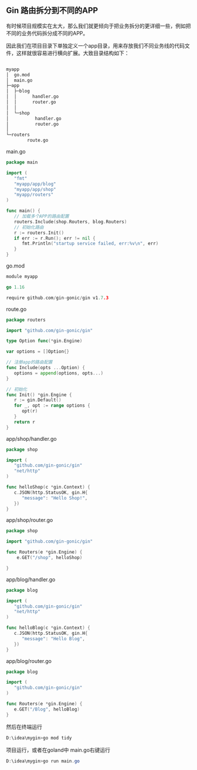 ## Gin 路由拆分到不同的APP

有时候项目规模实在太大，那么我们就更倾向于把业务拆分的更详细一些，例如把不同的业务代码拆分成不同的APP。

因此我们在项目目录下单独定义一个app目录，用来存放我们不同业务线的代码文件，这样就很容易进行横向扩展。大致目录结构如下：

```tex

myapp
│  go.mod
│  main.go
├─app
│  ├─blog
│  │      handler.go
│  │      router.go
│  │
│  └─shop
│          handler.go
│          router.go
│
└─routers
        route.go
```

main.go

```go
package main

import (
   "fmt"
   "myapp/app/blog"
   "myapp/app/shop"
   "myapp/routers"
)

func main() {
   // 加载多个APP的路由配置
   routers.Include(shop.Routers, blog.Routers)
   // 初始化路由
   r := routers.Init()
   if err := r.Run(); err != nil {
      fmt.Println("startup service failed, err:%v\n", err)
   }
}
```

go.mod

```go
module myapp

go 1.16

require github.com/gin-gonic/gin v1.7.3
```

route.go

```go
package routers

import "github.com/gin-gonic/gin"

type Option func(*gin.Engine)

var options = []Option{}

// 注册app的路由配置
func Include(opts ...Option) {
   options = append(options, opts...)
}

// 初始化
func Init() *gin.Engine {
   r := gin.Default()
   for _, opt := range options {
      opt(r)
   }
   return r
}
```

app/shop/handler.go

```go
package shop

import (
   "github.com/gin-gonic/gin"
   "net/http"
)

func helloShop(c *gin.Context) {
   c.JSON(http.StatusOK, gin.H{
      "message": "Hello Shop!",
   })
}
```

app/shop/router.go

```go
package shop

import "github.com/gin-gonic/gin"

func Routers(e *gin.Engine) {
	e.GET("/shop", helloShop)

}

```

app/blog/handler.go

```go
package blog

import (
   "github.com/gin-gonic/gin"
   "net/http"
)

func helloBlog(c *gin.Context) {
   c.JSON(http.StatusOK, gin.H{
      "message": "Hello Blog",
   })
}
```

app/blog/router.go

```go
package blog

import (
   "github.com/gin-gonic/gin"
)

func Routers(e *gin.Engine) {
   e.GET("/Blog", helloBlog)
}
```

然后在终端运行

```powershell
D:\idea\mygin>go mod tidy
```

项目运行，或者在goland中 main.go右键运行

```powershell
D:\idea\mygin>go run main.go
```

